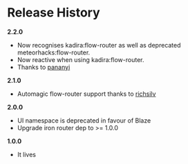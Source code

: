 # Release History

**2.2.0**
- Now recognises kadira:flow-router as well as deprecated meteorhacks:flow-router.
- Now reactive when using kadira:flow-router.
- Thanks to [pananyi](https://github.com/panayi)

**2.1.0**
- Automagic flow-router support thanks to [richsilv](https://github.com/richsilv)

**2.0.0**

- UI namespace is deprecated in favour of Blaze
- Upgrade iron router dep to >= 1.0.0

**1.0.0**

- It lives
